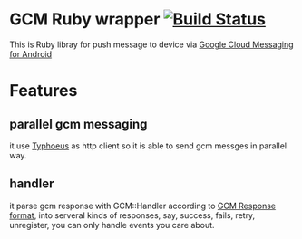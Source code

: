 GCM Ruby wrapper  [![Build Status](https://secure.travis-ci.org/hifrank/gcm.png?branch=master)](http://travis-ci.org/hifrank/gcm)
===
This is Ruby libray for push message to device via [Google Cloud Messaging for Android](http://developer.android.com/guide/google/gcm/index.html)
# Features
## parallel gcm messaging 
it use [Typhoeus](http://typhoeus.github.com/) as http client so it is able to send gcm messges in parallel way.

## handler
it parse gcm response with GCM::Handler according to [GCM Response format](http://developer.android.com/guide/google/gcm/gcm.html#response), 
into serveral kinds of responses, say, success, fails, retry, unregister, you can only handle events you care about.
